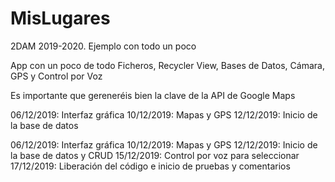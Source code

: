 # MisLugares
2DAM 2019-2020. Ejemplo con todo un poco

App con un poco de todo
Ficheros, Recycler View, Bases de Datos, Cámara, GPS y Control por Voz

Es importante que gereneréis bien la clave de la API de Google Maps

06/12/2019: Interfaz gráfica
10/12/2019: Mapas y GPS
12/12/2019: Inicio de la base de datos



06/12/2019: Interfaz gráfica 
10/12/2019: Mapas y GPS 
12/12/2019: Inicio de la base de datos y CRUD
15/12/2019: Control por voz para seleccionar
17/12/2019: Liberación del código e inicio de pruebas y comentarios